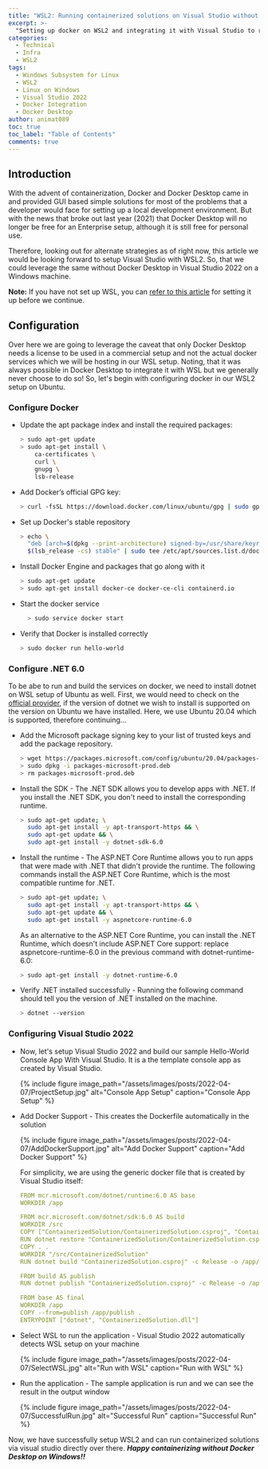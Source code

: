 ```yaml
---
title: "WSL2: Running containerized solutions on Visual Studio without Docker Desktop"
excerpt: >-
  "Setting up docker on WSL2 and integrating it with Visual Studio to run and debug the containerized applications"
categories:
  - Technical
  - Infra
  - WSL2
tags:
  - Windows Subsystem for Linux
  - WSL2
  - Linux on Windows
  - Visual Studio 2022
  - Docker Integration
  - Docker Desktop
author: animat089
toc: true
toc_label: "Table of Contents"
comments: true
---
```


## Introduction

With the advent of containerization, Docker and Docker Desktop came in and provided GUI based simple solutions for most of the problems that a developer would face for setting up a local development environment. But with the news that broke out last year (2021) that Docker Desktop will no longer be free for an Enterprise setup, although it is still free for personal use.

Therefore, looking out for alternate strategies as of right now, this article we would be looking forward to setup Visual Studio with WSL2. So, that we could leverage the same without Docker Desktop in Visual Studio 2022 on a Windows machine.

**Note:** If you have not set up WSL, you can [refer to this article](../wsl2-installation-windows/) for setting it up before we continue.

## Configuration

Over here we are going to leverage the caveat that only Docker Desktop needs a license to be used in a commercial setup and not the actual docker services which we will be hosting in our WSL setup. Noting, that it was always possible in Docker Desktop to integrate it with WSL but we generally never choose to do so! So, let's begin with configuring docker in our WSL2 setup on Ubuntu.

### Configure Docker

- Update the apt package index and install the required packages:

  ```bash
  > sudo apt-get update
  > sudo apt-get install \
      ca-certificates \
      curl \
      gnupg \
      lsb-release
  ```

- Add Docker’s official GPG key:

  ```bash
  > curl -fsSL https://download.docker.com/linux/ubuntu/gpg | sudo gpg --dearmor -o /usr/share/keyrings/docker-archive-keyring.gpg
  ```

- Set up Docker's stable repository

  ```bash
  > echo \
    "deb [arch=$(dpkg --print-architecture) signed-by=/usr/share/keyrings/docker-archive-keyring.gpg] <https://download.docker.com/linux/ubuntu> \
    $(lsb_release -cs) stable" | sudo tee /etc/apt/sources.list.d/docker.list > /dev/null
  ```

- Install Docker Engine and packages that go along with it

  ```bash
  > sudo apt-get update
  > sudo apt-get install docker-ce docker-ce-cli containerd.io
  ```

- Start the docker service

  ```bash
    > sudo service docker start
  ```

- Verify that Docker is installed correctly
  
  ```bash
  > sudo docker run hello-world
  ```

### Configure .NET 6.0

To be abe to run and build the services on docker, we need to install dotnet on WSL setup of Ubuntu as well. First, we would need to check on the [official provider](https://docs.microsoft.com/en-us/dotnet/core/install/linux-ubuntu), if the version of dotnet we wish to install is supported on the version on Ubuntu we have installed. Here, we use Ubuntu 20.04 which is supported, therefore continuing...

- Add the Microsoft package signing key to your list of trusted keys and add the package repository.
  
  ```bash
  > wget https://packages.microsoft.com/config/ubuntu/20.04/packages-microsoft-prod.deb -O packages-microsoft-prod.deb
  > sudo dpkg -i packages-microsoft-prod.deb
  > rm packages-microsoft-prod.deb
  ```

- Install the SDK - The .NET SDK allows you to develop apps with .NET. If you install the .NET SDK, you don't need to install the corresponding runtime.
  
  ```bash
  > sudo apt-get update; \
    sudo apt-get install -y apt-transport-https && \
    sudo apt-get update && \
    sudo apt-get install -y dotnet-sdk-6.0
  ```

- Install the runtime - The ASP.NET Core Runtime allows you to run apps that were made with .NET that didn't provide the runtime. The following commands install the ASP.NET Core Runtime, which is the most compatible runtime for .NET.

  ```bash
  > sudo apt-get update; \
    sudo apt-get install -y apt-transport-https && \
    sudo apt-get update && \
    sudo apt-get install -y aspnetcore-runtime-6.0
  ```

  As an alternative to the ASP.NET Core Runtime, you can install the .NET Runtime, which doesn't include ASP.NET Core support: replace aspnetcore-runtime-6.0 in the previous command with dotnet-runtime-6.0:

  ```bash
  > sudo apt-get install -y dotnet-runtime-6.0
  ```

- Verify .NET installed successfully - Running the following command should tell you the version of .NET installed on the machine.

  ```bash
  > dotnet --version
  ```

### Configuring Visual Studio 2022

- Now, let's setup Visual Studio 2022 and build our sample Hello-World Console App With Visual Studio. It is a the template console app as created by Visual Studio.

  {% include figure image_path="/assets/images/posts/2022-04-07/ProjectSetup.jpg" alt="Console App Setup" caption="Console App Setup" %}

- Add Docker Support - This creates the Dockerfile automatically in the solution
  
  {% include figure image_path="/assets/images/posts/2022-04-07/AddDockerSupport.jpg" alt="Add Docker Support" caption="Add Docker Support" %}

  For simplicity, we are using the generic docker file that is created by Visual Studio itself:

  ```yml
  FROM mcr.microsoft.com/dotnet/runtime:6.0 AS base
  WORKDIR /app

  FROM mcr.microsoft.com/dotnet/sdk:6.0 AS build
  WORKDIR /src
  COPY ["ContainerizedSolution/ContainerizedSolution.csproj", "ContainerizedSolution/"]
  RUN dotnet restore "ContainerizedSolution/ContainerizedSolution.csproj"
  COPY . .
  WORKDIR "/src/ContainerizedSolution"
  RUN dotnet build "ContainerizedSolution.csproj" -c Release -o /app/build

  FROM build AS publish
  RUN dotnet publish "ContainerizedSolution.csproj" -c Release -o /app/publish

  FROM base AS final
  WORKDIR /app
  COPY --from=publish /app/publish .
  ENTRYPOINT ["dotnet", "ContainerizedSolution.dll"]
  ```

- Select WSL to run the application - Visual Studio 2022 automatically detects WSL setup on your machine

  {% include figure image_path="/assets/images/posts/2022-04-07/SelectWSL.jpg" alt="Run with WSL" caption="Run with WSL" %}

- Run the application - The sample application is run and we can see the result in the output window
  
  {% include figure image_path="/assets/images/posts/2022-04-07/SuccessfulRun.jpg" alt="Successful Run" caption="Successful Run" %}

Now, we have successfully setup WSL2 and can run containerized solutions via visual studio directly over there. _**Happy containerizing without Docker Desktop on Windows!!**_
